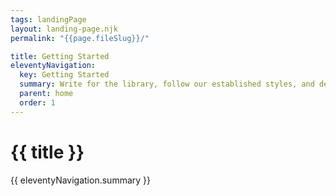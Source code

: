 ```yaml
---
tags: landingPage
layout: landing-page.njk
permalink: "{{page.fileSlug}}/"

title: Getting Started
eleventyNavigation:
  key: Getting Started
  summary: Write for the library, follow our established styles, and design or build an interface.
  parent: home
  order: 1
---
```


# {{ title }}

{{ eleventyNavigation.summary }}
